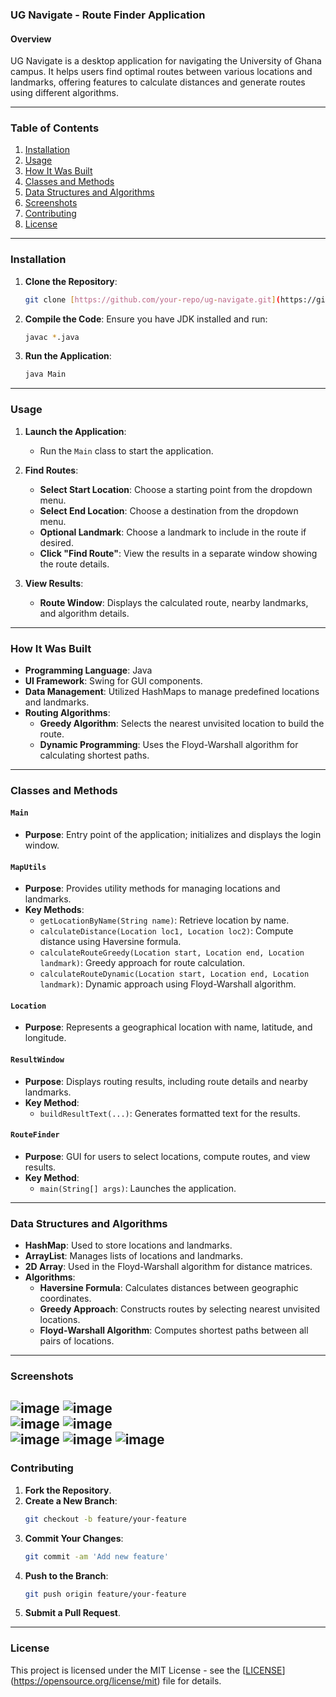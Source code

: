 ### UG Navigate - Route Finder Application

#### Overview

UG Navigate is a desktop application for navigating the University of Ghana campus. It helps users find optimal routes between various locations and landmarks, offering features to calculate distances and generate routes using different algorithms.

---

### Table of Contents

1. [Installation](#installation)
2. [Usage](#usage)
3. [How It Was Built](#how-it-was-built)
4. [Classes and Methods](#classes-and-methods)
5. [Data Structures and Algorithms](#data-structures-and-algorithms)
6. [Screenshots](#screenshots)
7. [Contributing](#contributing)
8. [License](#license)

---

### Installation

1. **Clone the Repository**:
   ```sh
   git clone [https://github.com/your-repo/ug-navigate.git](https://github.com/bundana/UG-Navigate-Route-Finder/)
   ```

2. **Compile the Code**:
   Ensure you have JDK installed and run:
   ```sh
   javac *.java
   ```

3. **Run the Application**:
   ```sh
   java Main
   ```

---

### Usage

1. **Launch the Application**:
    - Run the `Main` class to start the application.

2. **Find Routes**:
    - **Select Start Location**: Choose a starting point from the dropdown menu.
    - **Select End Location**: Choose a destination from the dropdown menu.
    - **Optional Landmark**: Choose a landmark to include in the route if desired.
    - **Click "Find Route"**: View the results in a separate window showing the route details.

3. **View Results**:
    - **Route Window**: Displays the calculated route, nearby landmarks, and algorithm details.

---

### How It Was Built

- **Programming Language**: Java
- **UI Framework**: Swing for GUI components.
- **Data Management**: Utilized HashMaps to manage predefined locations and landmarks.
- **Routing Algorithms**:
    - **Greedy Algorithm**: Selects the nearest unvisited location to build the route.
    - **Dynamic Programming**: Uses the Floyd-Warshall algorithm for calculating shortest paths.

---

### Classes and Methods

#### `Main`

- **Purpose**: Entry point of the application; initializes and displays the login window.

#### `MapUtils`

- **Purpose**: Provides utility methods for managing locations and landmarks.
- **Key Methods**:
    - `getLocationByName(String name)`: Retrieve location by name.
    - `calculateDistance(Location loc1, Location loc2)`: Compute distance using Haversine formula.
    - `calculateRouteGreedy(Location start, Location end, Location landmark)`: Greedy approach for route calculation.
    - `calculateRouteDynamic(Location start, Location end, Location landmark)`: Dynamic approach using Floyd-Warshall algorithm.

#### `Location`

- **Purpose**: Represents a geographical location with name, latitude, and longitude.

#### `ResultWindow`

- **Purpose**: Displays routing results, including route details and nearby landmarks.
- **Key Method**:
    - `buildResultText(...)`: Generates formatted text for the results.

#### `RouteFinder`

- **Purpose**: GUI for users to select locations, compute routes, and view results.
- **Key Method**:
    - `main(String[] args)`: Launches the application.

---

### Data Structures and Algorithms

- **HashMap**: Used to store locations and landmarks.
- **ArrayList**: Manages lists of locations and landmarks.
- **2D Array**: Used in the Floyd-Warshall algorithm for distance matrices.
- **Algorithms**:
    - **Haversine Formula**: Calculates distances between geographic coordinates.
    - **Greedy Approach**: Constructs routes by selecting nearest unvisited locations.
    - **Floyd-Warshall Algorithm**: Computes shortest paths between all pairs of locations.

---

### Screenshots
 
![image](<resources/readme/screenshot (1).png>) 
![image](<resources/readme/screenshot (2).png>)  
![image](<resources/readme/screenshot (4).png>) 
![image](<resources/readme/screenshot (5).png>)  
![image](<resources/readme/screenshot (7).png>) 
![image](<resources/readme/screenshot (8).png>) 
![image](<resources/readme/screenshot (9).png>) 
---

### Contributing

1. **Fork the Repository**.
2. **Create a New Branch**:
   ```sh
   git checkout -b feature/your-feature
   ```
3. **Commit Your Changes**:
   ```sh
   git commit -am 'Add new feature'
   ```
4. **Push to the Branch**:
   ```sh
   git push origin feature/your-feature
   ```
5. **Submit a Pull Request**.

---

### License

This project is licensed under the MIT License - see the [[LICENSE](LICENSE)](https://opensource.org/license/mit) file for details.
